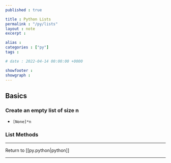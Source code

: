```yaml
---
published : true

title : Python Lists
permalink : "/py/lists"
layout : note
excerpt : 

alias : 
categories : ["py"]
tags : 

# date : 2022-04-14 00:00:00 +0000

showfooter : 
showgraph : 
---
```

## Basics

### Create an empty list of size n
- `[None]*n`

### List Methods

---

Return to [[py.python|python]]

---
